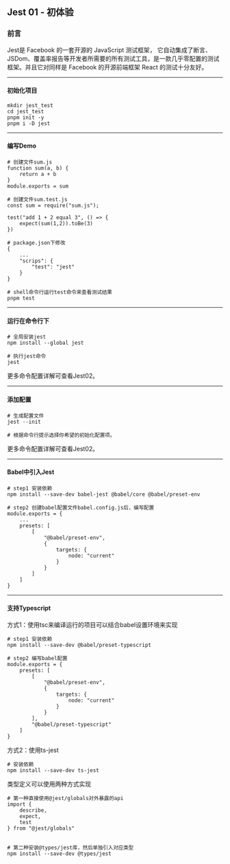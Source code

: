 ## Jest 01 - 初体验

### 前言

Jest是 Facebook 的一套开源的 JavaScript 测试框架， 它自动集成了断言、JSDom、覆盖率报告等开发者所需要的所有测试工具，是一款几乎零配置的测试框架。并且它对同样是 Facebook 的开源前端框架 React 的测试十分友好。

---

#### 初始化项目
```
mkdir jest_test
cd jest_test
pnpm init -y
pnpm i -D jest
```

---

#### 编写Demo
```
# 创建文件sum.js
function sum(a, b) {
    return a + b
}
module.exports = sum

# 创建文件sum.test.js
const sum = require("sum.js");

test("add 1 + 2 equal 3", () => {
    expect(sum(1,2)).toBe(3)
})

# package.json下修改
{
    ...
    "scrips": {
        "test": "jest"
    }
}

# shell命令行运行test命令来查看测试结果
pnpm test
```
---

#### 运行在命令行下

```
# 全局安装jest
npm install --global jest

# 执行jest命令
jest
```
更多命令配置详解可查看Jest02。

---

#### 添加配置

```
# 生成配置文件
jest --init

# 根据命令行提示选择你希望的初始化配置项。
```
更多命令配置详解可查看Jest02。

---

#### Babel中引入Jest
```
# step1 安装依赖
npm install --save-dev babel-jest @babel/core @babel/preset-env

# step2 创建babel配置文件babel.config.js后，编写配置
module.exports = {
    ...
    presets: [
        [
            "@babel/preset-env",
            {
                targets: {
                    node: "current"
                }
            }
        ]
    ]
}
```
---

#### 支持Typescript

方式1：使用tsc来编译运行的项目可以结合babel设置环境来实现
```
# step1 安装依赖
npm install --save-dev @babel/preset-typescript

# step2 编写babel配置
module.exports = {
    presets: [
        [
            "@babel/preset-env",
            {
                targets: {
                    node: "current"
                }
            }
        ],
        "@babel/preset-typescript"
    ]
}
```

方式2：使用ts-jest
```
# 安装依赖
npm install --save-dev ts-jest
```

类型定义可以使用两种方式实现
```
# 第一种直接使用@jest/globals对外暴露的api
import {
    describe, 
    expect,
    test
} from "@jest/globals"


# 第二种安装@types/jest库，然后单独引入对应类型
npm install --save-dev @types/jest
```

